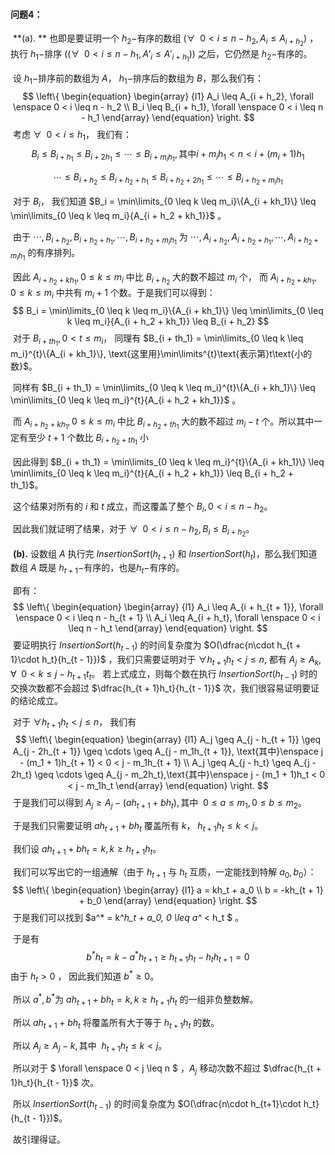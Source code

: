 #### 问题4：

​	**(a). ** 也即是要证明一个 $h_2-$有序的数组 $(\forall \enspace 0 < i \leq n - h_2, A_i \leq A_{i + h_2})$ ，执行 $h_1-$排序 $((\forall \enspace 0 < i \leq n - h_1, A'_i \leq A'_{i + h_1}))$ 之后，它仍然是 $h_2-$有序的。

​	设 $h_1-$排序前的数组为 $A$， $h_1-$排序后的数组为 $B$，那么我们有：
$$
\left\{
	\begin{equation}
		\begin{array} {l1}
			A_i \leq A_{i + h_2}, \forall \enspace 0 < i \leq n - h_2 \\
			B_i \leq B_{i + h_1}, \forall \enspace 0 < i \leq n - h_1
		\end{array}
	\end{equation}
\right.
$$
​	考虑 $\forall \enspace 0 < i \leq h_1$， 我们有：
$$
B_i \leq B_{i + h_1} \leq B_{i + 2h_1} \leq \cdots \leq B_{i + m_ih_1}, \text{其中} i + m_ih_1 < n < i + (m_i + 1)h_1
$$

$$
\cdots \leq B_{i + h_2} \leq B_{i + h_2 + h_1} \leq B_{i + h_2 + 2h_1} \leq \cdots \leq B_{i + h_2 + m_ih_1}
$$

​	对于 $B_i$， 我们知道 $B_i = \min\limits_{0 \leq k \leq m_i}\{A_{i + kh_1}\} \leq \min\limits_{0 \leq k \leq m_i}{A_{i + h_2 + kh_1}}$ 。

​	由于 $\cdots, B_{i + h_2}, B_{i + h_2 + h_1} , \cdots , B_{i + h_2 + m_ih_1}$ 为 $\cdots, A_{i + h_2}, A_{i + h_2 + h_1} , \cdots , A_{i + h_2 + m_ih_1}$ 的有序排列。

​	因此 $A_{i + h_2 + kh_1}, 0 \leq k \leq m_i$ 中比 $B_{i + h_2}$ 大的数不超过 $m_i$ 个， 而 $A_{i + h_2 + kh_1}, 0 \leq k \leq m_i$ 中共有 $m_i + 1$ 个数。于是我们可以得到：
$$
B_i = \min\limits_{0 \leq k \leq m_i}\{A_{i + kh_1}\} \leq \min\limits_{0 \leq k \leq m_i}{A_{i + h_2 + kh_1}} \leq B_{i + h_2}
$$
​	对于 $B_{i + th_1}, 0 < t \leq m_i$， 同理有 $B_{i + th_1} = \min\limits_{0 \leq k \leq m_i}^{t}\{A_{i + kh_1}\}, \text{这里用}\min\limits^{t}\text{表示第}t\text{小的数}$​。

​	同样有 $B_{i + th_1} = \min\limits_{0 \leq k \leq m_i}^{t}\{A_{i + kh_1}\} \leq \min\limits_{0 \leq k \leq m_i}^{t}{A_{i + h_2 + kh_1}}$ 。

​	而 $A_{i + h_2 + kh_1}, 0 \leq k \leq m_i$ 中比 $B_{i + h_2 + th_1}$ 大的数不超过 $m_i - t$ 个。所以其中一定有至少 $t + 1$ 个数比 $B_{i + h_2 + th_1}$ 小

​	因此得到 $B_{i + th_1} = \min\limits_{0 \leq k \leq m_i}^{t}\{A_{i + kh_1}\} \leq \min\limits_{0 \leq k \leq m_i}^{t}{A_{i + h_2 + kh_1}} \leq B_{i + h_2 + th_1}$。

​	这个结果对所有的 $i$ 和 $t$ 成立，而这覆盖了整个 $B_i, 0 < i \leq n - h_2$。

​	因此我们就证明了结果，对于 $\forall \enspace 0 < i \leq n - h_2, B_i \leq B_{i + h_2}$。

​	**(b).** 设数组 $A$ 执行完 $InsertionSort(h_{t + 1})$ 和 $InsertionSort(h_t)$，那么我们知道数组 $A$ 既是 $h_{t+1}-$有序的，也是$h_t-$有序的。

​	即有：
$$
\left\{
	\begin{equation}
		\begin{array} {l1}
			A_i \leq A_{i + h_{t + 1}}, \forall \enspace 0 < i \leq n - h_{t + 1} \\
			A_i \leq A_{i + h_t}, \forall \enspace 0 < i \leq n - h_t
		\end{array}
	\end{equation}
\right.
$$
​	要证明执行 $InsertionSort(h_{t - 1})$ 的时间复杂度为 $O(\dfrac{n\cdot h_{t + 1}\cdot h_t}{h_{t - 1}})$ ，我们只需要证明对于 $\forall h_{t + 1}h_t < j \leq n$, 都有 $A_j \geq A_k, \forall \enspace 0 < k \leq j - h_{t+1}t_t$。 若上式成立，则每个数在执行 $InsertionSort(h_{t - 1})$ 时的交换次数都不会超过 $\dfrac{h_{t + 1}h_t}{h_{t - 1}}$ 次，我们很容易证明要证的结论成立。

​	对于 $\forall h_{t + 1}h_t < j \leq n$， 我们有
$$
\left\{
	\begin{equation}
		\begin{array} {l1}
			A_j \geq A_{j - h_{t + 1}} \geq A_{j - 2h_{t + 1}} \geq \cdots \geq A_{j - m_1h_{t + 1}}, \text{其中}\enspace j - (m_1 + 1)h_{t + 1} < 0 < j - m_1h_{t + 1} \\
			A_j \geq A_{j - h_t} \geq A_{j - 2h_t} \geq \cdots \geq A_{j - m_2h_t},\text{其中}\enspace j - (m_1 + 1)h_t < 0 < j - m_1h_t
		\end{array}
	\end{equation}
\right.
$$
​	于是我们可以得到 $A_j \geq A_j - (ah_{t + 1} + bh_t), \text{其中}\enspace 0 \leq a \leq m_1, 0 \leq b \leq m_2$​。

​	于是我们只需要证明 $ah_{t + 1} + bh_t$ 覆盖所有 $k$， $h_{t + 1}h_t \leq k < j$。

​	我们设 $ah_{t + 1} + bh_t = k, k \geq h_{t + 1}h_t$。

​	我们可以写出它的一组通解（由于 $h_{t + 1}$ 与 $h_t$ 互质，一定能找到特解 $a_0, b_0$）：
$$
\left\{
	\begin{equation}
		\begin{array} {l1}
			a = kh_t + a_0	\\
			b = -kh_{t + 1} + b_0
		\end{array}
	\end{equation}
\right.
$$
​	于是我们可以找到 $a^* = k^*h_t + a_0, 0 \leq a^* < h_t $ 。

​	于是有
$$
	b^*h_t = k - a^*h_{t + 1} \geq h_{t + 1}h_t - h_th_{t + 1} = 0
$$
​	由于 $h_t > 0$ ， 因此我们知道 $b^* \geq 0$。

​	所以 $a^*, b^*$为 $ah_{t + 1} + bh_t = k, k \geq h_{t + 1}h_t$ 的一组非负整数解。

​	所以 $ah_{t + 1} + bh_t$ 将覆盖所有大于等于 $h_{t + 1}h_t$ 的数。

​	所以 $A_j \geq A_j - k, \text{其中}\enspace h_{t + 1}h_t \leq k < j$。

​	所以对于 $ \forall \enspace 0 < j \leq n $ ，$A_j$ 移动次数不超过 $\dfrac{h_{t + 1}h_t}{h_{t - 1}}$ 次。

​	所以 $InsertionSort(h_{t - 1})$ 的时间复杂度为 $O(\dfrac{n\cdot h_{t+1}\cdot h_t}{h_{t - 1}})$。

​	故引理得证。

​	
